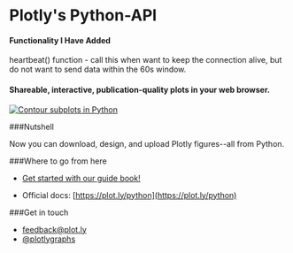 Plotly's Python-API
===================

#### Functionality I Have Added

heartbeat() function - call this when want to keep the connection alive, but do not want to send data within the 60s window.

#### Shareable, interactive, publication-quality plots in your web browser.

[![Contour subplots in Python](http://i.imgur.com/9QKmUQb.png)](https://plot.ly/~test-runner/10)

###Nutshell

Now you can download, design, and upload Plotly figures--all from Python.

###Where to go from here

* [Get started with our guide book!](http://nbviewer.ipython.org/github/plotly/python-user-guide/blob/master/s0_getting-started/s0_getting-started.ipynb)

* Official docs: [https://plot.ly/python](https://plot.ly/python)

###Get in touch

- <feedback@plot.ly>
- [@plotlygraphs](https://twitter.com/plotlygraphs)
